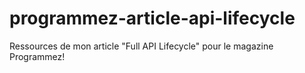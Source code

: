 # programmez-article-api-lifecycle
Ressources de mon article "Full API Lifecycle" pour le magazine Programmez!
